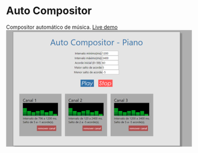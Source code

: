 # Auto Compositor
Compositor automático de música.
<a href="https://krishnaxavier.github.io/auto-compositor/" target="_blank">Live demo</a>
<img src="imgs/demo.png" />
